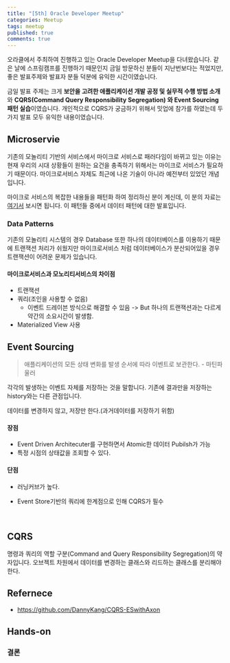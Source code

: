 ```yaml
---
title: "[5th] Oracle Developer Meetup"
categories: Meetup
tags: meetup
published: true
comments: true
---
```




오라클에서 주최하여 진행하고 있는 Oracle Developer Meetup을 다녀왔습니다. 같은 날에 스프링캠프를 진행하기 때문인지 금일 방문하신 분들이 지난번보다는 적었지만, 좋은 발표주제와 발표자 분들 덕분에 유익한 시간이였습니다.

금일 발표 주제는 크게 **보안을 고려한 애플리케이션 개발 공정 및 실무적 수행 방법 소개**와 **CQRS(Command Query Responsibility Segregation) 와 Event Sourcing 패턴 실습**이였습니다. 개인적으로 CQRS가 궁금하기 위해서 밋업에 참가를 하였는데 두가지 발표 모두 유익한 내용이였습니다.



## Microservie

기존의 모놀리티 기반의 서비스에서 마이크로 서비스로 패러다임이 바뀌고 있는 이유는 현재 우리의 시대 상황들이 원하는 요건을 충족하기 위해서는 마이크로 서비스가 필요하기 때문이다. 마이크로서비스 자체도 최근에 나온 기술이 아니라 예전부터 있었던 개념입니다.

마이크로 서비스의 복잡한 내용들을 패턴화 하여 정리하신 분이 계신데, 이 분의 자료는 [여기서]() 보시면 됩니다. 이 패턴들 중에서 데이터 패턴에 대한 발표입니다.



### Data Patterns

기존의 모놀리티 시스템의 경우 Database 또한 하나의 데이터베이스를 이용하기 때문에 트랜잭션 처리가 쉬웠지만 마이크로서비스 처럼 데이터베이스가 분산되어있을 경우 트랜잭션이 어려운 문제가 있습니다.



#### 마이크로서비스과 모노리티서비스의 차이점

- 트랜잭션
- 쿼리(조인을 사용할 수 없음)
  - 이벤트 드레이븐 방식으로 해결할 수 있음 -> But 하나의 트랜잭션과는 다르게 약간의 소요시간이 발생함.
- Materialized View 사용



## Event Sourcing

> 애플리케이션의 모든 상태 변화를 발생 순서에 따라 이벤트로 보관한다. - 마틴파울러

각각의 발생하는 이벤트 자체를 저장하는 것을 말합니다. 기존에 결과만을 저장하는 history와는 다른 관점입니다.

데이터를 변경하지 않고, 저장만 한다.(과거데이터를 저장하기 위함)



#### 장점

- Event Driven Architecuter를 구현하면서 Atomic한 데이터 Pubilsh가 가능
- 특정 시점의 상태값을 조회할 수 있다.



#### 단점

- 러닝커브가 높다.

- Event Store기반의 쿼리에 한계점으로 인해 CQRS가 필수

  ​

## CQRS

명령과 쿼리의 역할 구분(Command and Query Responsibility Segregation)의 약자입니다. 오브젝트 차원에서 데이터를 변경하는 클래스와 리드하는 클래스를 분리해야 한다.



## Refernece

- https://github.com/DannyKang/CQRS-ESwithAxon



## Hands-on



### 결론

